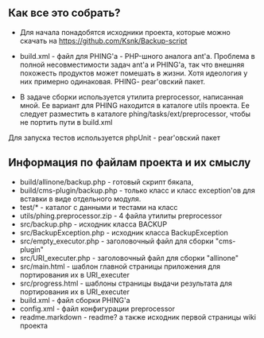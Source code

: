## Как все это собрать?

*   Для начала понадобятся исходники проекта, которые можно скачать на
<https://github.com/Ksnk/Backup-script>

*   build.xml - файл для PHING'а - PHP-шного аналога ant'а. Проблема в полной несовместимости
задач ant'a и PHING'а, так что внешняя похожесть продуктов может помешать в жизни. Хотя
идеология у них примерно одинаковая. PHING- pear'овский пакет.

*   В задаче сборки используется утилита preprocessor, написанная мной. Ее вариант для PHING
находится в каталоге utils проекта. Ее следует разместить в каталоге
phing/tasks/ext/preprocessor, чтобы не портить пути в build.xml

Для запуска тестов используется phpUnit - pear'овский пакет

## Информация по файлам проекта и их смыслу

*   build/allinone/backup.php - готовый скрипт бякапа,
*   build/cms-plugin/backup.php - только класс и класс exception'ов для вставки в виде отдельного модуля.
*   test/* - каталог с данными и тестами на класс
*   utils/phing.preprocessor.zip - 4 файла утилиты preprocessor
*   src/backup.php - исходник класса BACKUP
*   src/BackupException.php - исходник класса BackupException
*   src/empty_executor.php - заголовочный файл для сборки "cms-plugin"
*   src/URI_executer.php - заголовочный файл для сборки "allinone"
*   src/main.html - шаблон главной страницы приложения для портирования их в URI_executer
*   src/progress.html - шаблоны страницы выдачи результата для портирования их в URI_executer
*   build.xml - файл сборки PHING'а
*   config.xml - файл конфигурации preprocessor
*   readme.markdown - readme? а также исходник первой страницы wiki проекта




